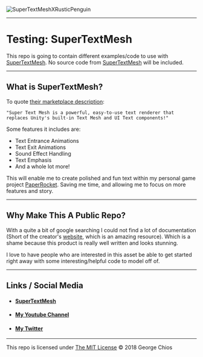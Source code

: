 ![SuperTextMeshXRusticPenguin]()
___
# Testing: SuperTextMesh
This repo is going to contain different examples/code to use with [SuperTextMesh](https://assetstore.unity.com/packages/tools/gui/super-text-mesh-57995). No source code from [SuperTextMesh](https://assetstore.unity.com/packages/tools/gui/super-text-mesh-57995) will be included.
___
## What is SuperTextMesh?

To quote [their marketplace description](https://assetstore.unity.com/packages/tools/gui/super-text-mesh-57995): 

    "Super Text Mesh is a powerful, easy-to-use text renderer that replaces Unity's built-in Text Mesh and UI Text components!"

Some features it includes are:
- Text Entrance Animations
- Text Exit Animations
- Sound Effect Handling
- Text Emphasis
- And a whole lot more!

This will enable me to create polished and fun text within my personal game project [PaperRocket](https://www.youtube.com/watch?v=i-gHQyJWCEI). Saving me time, and allowing me to focus on more features and story.
___
## Why Make This A Public Repo?
With a quite a bit of google searching I could not find a lot of documentation (Short of the creator's [website](http://kaiclavier.com/docs/SuperTextMesh.html), which is an amazing resource). Which is a shame because this product is really well written and looks stunning. 

I love to have people who are interested in this asset be able to get started right away with some interesting/helpful code to model off of.
___
## Links / Social Media

* #### [SuperTextMesh](https://assetstore.unity.com/packages/tools/gui/super-text-mesh-57995)
* #### [My Youtube Channel](https://www.youtube.com/channel/UCXvjbLXk85PIhrkWgCdb9TA)
* #### [My Twitter](https://twitter.com/imrusticpenguin)
___
This repo is licensed under [The MIT License](https://opensource.org/licenses/MIT) © 2018 George Chios
